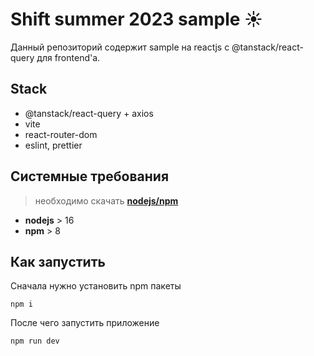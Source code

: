 # **Shift summer 2023 sample ☀️️**

Данный репозиторий содержит sample на reactjs с @tanstack/react-query для frontend'а.

## Stack

- @tanstack/react-query + axios
- vite
- react-router-dom
- eslint, prettier

## Системные требования

> необходимо скачать [**nodejs/npm**](https://nodejs.org/en/download/)

- **nodejs** > 16
- **npm** > 8

## Как запустить

Сначала нужно установить npm пакеты

```
npm i
```

После чего запустить приложение

```
npm run dev
```
